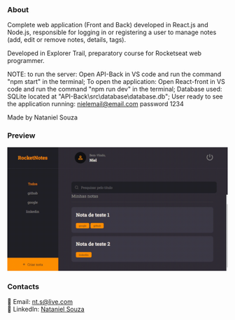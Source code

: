 ### About

Complete web application (Front and Back) developed in React.js and Node.js, responsible for logging in or registering a user to manage notes (add, edit or remove notes, details, tags).

Developed in Explorer Trail, preparatory course for Rocketseat web programmer.

NOTE:
to run the server: Open API-Back in VS code and run the command "npm start" in the terminal;
To open the application: Open React-front in VS code and run the command "npm run dev" in the terminal;
Database used: SQLite located at "API-Back\src\database\database.db";
User ready to see the application running: nielemail@email.com password 1234

Made by Nataniel Souza

### Preview 

![preview](/preview.gif)


### Contacts

📧 Email: nt.s@live.com  </br>
👤 LinkedIn: [Nataniel Souza](https://www.linkedin.com/in/nataniel-souza)